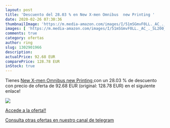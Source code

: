 ```yaml
---
layout: post
title: 'Descuento del 28.03 % en New X-men Omnibus  new Printing '
date: 2020-02-26 07:30:36
thumbnailImage: 'https://m.media-amazon.com/images/I/51mSGmvF0LL._AC_._SL200_.jpg'
images: [ 'https://m.media-amazon.com/images/I/51mSGmvF0LL._AC_._SL200_.jpg' ]
comments: true
category: ofertas
author: ring
slug: 1302901966
description:
actualPrice: 92.68 EUR
comparePrice: 128.78 EUR
inStock: true
---
```


Tienes [New X-men Omnibus  new Printing ](https://www.amazon.com/dp/1302901966/?tag=redken08-20) con un 28.03 % de descuento con precio de oferta de 92.68 EUR (original: 128.78 EUR) en el siguiente enlace!

[![](https://m.media-amazon.com/images/I/51mSGmvF0LL._AC_._SL200_.jpg)](https://www.amazon.com/dp/1302901966/?tag=redken08-20)

[Accede a la oferta!!](https://www.amazon.com/dp/1302901966/?tag=redken08-20)

[Consulta otras ofertas en nuestro canal de telegram](https://t.me/s/ofertas25)
